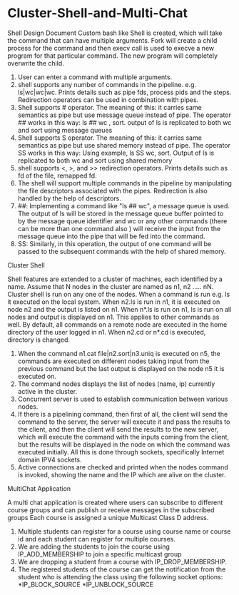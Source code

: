# Cluster-Shell-and-Multi-Chat

Shell Design Document 
Custom bash like Shell is created, which will take the command that can have multiple arguments. Fork will create a child process for the command and then execv call is used to execve a new program for that particular command. The new program will completely overwrite the child. 
1. User can enter a command with multiple arguments.
2. shell supports any number of commands in the pipeline. e.g. ls|wc|wc|wc. Prints details 
such as pipe fds, process pids and the steps. Redirection operators can be used in combination with 
pipes.
3. Shell supports # operator. The meaning of this: it carries same semantics as pipe but use 
message queue instead of pipe. The operator ## works in this way: ls ## wc , sort. output of 
ls is replicated to both wc and sort using message queues
4. Shell supports S operator. The meaning of this: it carries same semantics as pipe but use 
shared memory instead of pipe. The operator SS works in this way: Using example, ls SS wc, 
sort. Output of ls is replicated to both wc and sort using shared memory
5. shell supports <, >, and >> redirection operators. Prints details such as fd of the file, 
remapped fd.
6. The shell will support multiple commands in the pipeline by manipulating the file descriptors associated with the pipes. Redirection is also handled by the help of descriptors. 
7. ##: Implementing a command like "ls ## wc", a message queue is used. The output of ls will be stored in the message queue buffer pointed to by the message queue identifier and wc or any other commands (there can be more than one command also ) will receive the input from the message queue into the pipe that will be fed into the command. 
8. SS: Similarly, in this operation, the output of one command will be passed to the subsequent commands with the help of shared memory. 

Cluster Shell

Shell features are extended to a cluster of machines, each identified by a name. Assume that N nodes in the cluster are named as n1, n2 ….. nN.
Cluster shell is run on any one of the nodes. When a command is run e.g. ls it executed on the local system. When n2.ls is run in n1, it is executed on node n2 and the output is listed on n1.
When n*.ls is run on n1, ls is run on all nodes and output is displayed on n1. This applies to other commands as well. By default, all commands on a remote node are executed in the home 
directory of the user logged in n1. 
When n2.cd <path> or n*.cd <path> is executed, directory is changed.
1. When the command n1.cat file|n2.sort|n3.uniq is executed on n5, the commands are executed on different nodes taking input from the previous command but the last output is displayed on the node n5 it is executed on. 
2. The command nodes displays the list of nodes (name, ip) currently active in the cluster.
3. Concurrent server is used to establish communication between various nodes. 
4. If there is a pipelining command, then first of all, the client will send the command to the server, the server will execute it and pass the results to the client, and then the client will send the results to the new server, which will execute the command with the inputs coming from the client, but the results will be displayed in the node on which the command was executed initially. All this is done through sockets, specifically Internet domain IPV4 sockets. 
5. Active connections are checked and printed when the nodes command is invoked, showing the name and the IP which are alive on the cluster.

MultiChat Application

A multi chat application is created where users can subscribe to different course groups and can publish or receive messages in the subscribed groups
Each course is assigned a unique Multicast Class D address.
1. Multiple students can register for a course using course name or
course id and each student can register for multiple courses.
2. We are adding the students to join the course using
IP_ADD_MEMBERSHIP to join a specific multicast group
3. We are dropping a student from a course with
IP_DROP_MEMBERSHIP.
4. The registered students of the course can get the notification
from the student who is attending the class using the following
socket options:
*IP_BLOCK_SOURCE
*IP_UNBLOCK_SOURCE
